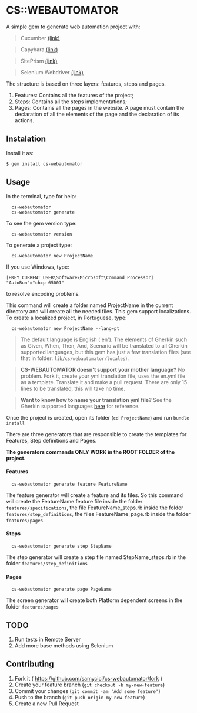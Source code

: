 # CS::WEBAUTOMATOR

A simple gem to generate web automation project with:

> Cucumber [(link)](https://cucumber.io/)

> Capybara [(link)](https://github.com/jnicklas/capybara)

> SitePrism [(link)](https://github.com/natritmeyer/site_prism)

> Selenium Webdriver [(link)](http://www.seleniumhq.org/)

 The structure is based on three layers: features, steps and pages.

1. Features: Contains all the features of the project;
2. Steps: Contains all the steps implementations;
3. Pages: Contains all the pages in the website. A page must contain the declaration of all the elements of the page and the declaration of its actions.

## Instalation

Install it as:

    $ gem install cs-webautomator

## Usage

In the terminal, type for help:

```
  cs-webautomator
  cs-webautomator generate
```

To see the gem version type:

```
  cs-webautomator version
```

To generate a project type:

```
  cs-webautomator new ProjectName
```

If you use Windows, type:
```
[HKEY_CURRENT_USER\Software\Microsoft\Command Processor] "AutoRun"="chcp 65001"
```

to resolve encoding problems.

This command will create a folder named ProjectName in the current directory and will create all the needed files. This gem support localizations. To create a localized project, in Portuguese, type:

```
  cs-webautomator new ProjectName --lang=pt
```

> The default language is English ('en'). The elements of Gherkin such as Given, When, Then, And, Scenario will be translated to all Gherkin supported languages, but this gem has just a few translation files (see that in folder: `lib/cs/webautomator/locales`).

  > **CS-WEBAUTOMATOR doesn't support your mother language?** No problem. Fork it, create your yml translation file, uses the en.yml file as a template. Translate it and make a pull request. There are only 15 lines to be translated, this will take no time.

  > **Want to know how to name your translation yml file?** See the Gherkin supported languages [here](https://github.com/cucumber/gherkin/blob/master/lib/gherkin/i18n.json) for reference.

Once the project is created, open its folder (`cd ProjectName`) and run `bundle install`

There are three generators that are responsible to create the templates for Features, Step definitions and Pages.

**The generators commands ONLY WORK in the ROOT FOLDER of the project.**

#### Features

```
  cs-webautomator generate feature FeatureName
```
The feature generator will create a feature and its files. So this command will create the FeatureName.feature file inside the folder `features/specifications`, the file FeatureName_steps.rb inside the folder `features/step_definitions`, the files FeatureName_page.rb inside the folder `features/pages`.

#### Steps

```
  cs-webautomator generate step StepName
```
The step generator will create a step file named StepName_steps.rb in the folder  `features/step_definitions`


#### Pages

```
  cs-webautomator generate page PageName
```

The screen generator will create both Platform dependent screens in the folder `features/pages`

## TODO

1. Run tests in Remote Server
2. Add more base methods using Selenium

## Contributing

1. Fork it ( https://github.com/samycici/cs-webautomator/fork )
2. Create your feature branch (`git checkout -b my-new-feature`)
3. Commit your changes (`git commit -am 'Add some feature'`)
4. Push to the branch (`git push origin my-new-feature`)
5. Create a new Pull Request
